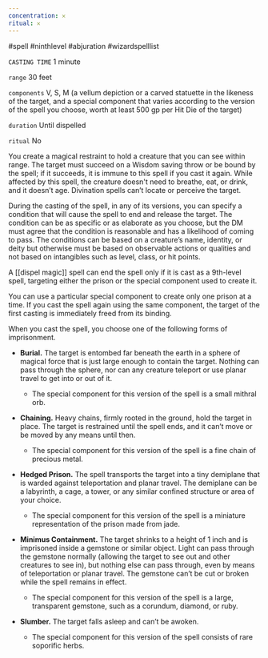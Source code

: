```yaml
---
concentration: 𐄂
ritual: 𐄂
---
```

#spell #ninthlevel #abjuration #wizardspelllist

`CASTING TIME`
1 minute

`range`
30 feet

`components`
V, S, M (a vellum depiction or a carved statuette in the likeness of the target, and a special component that varies according to the version of the spell you choose, worth at least 500 gp per Hit Die of the target)

`duration`
Until dispelled

`ritual`
No

You create a magical restraint to hold a creature that you can see within range. The target must succeed on a Wisdom saving throw or be bound by the spell; if it succeeds, it is immune to this spell if you cast it again. While affected by this spell, the creature doesn't need to breathe, eat, or drink, and it doesn’t age. Divination spells can’t locate or perceive the target.

During the casting of the spell, in any of its versions, you can specify a condition that will cause the spell to end and release the target. The condition can be as specific or as elaborate as you choose, but the DM must agree that the condition is reasonable and has a likelihood of coming to pass. The conditions can be based on a creature’s name, identity, or deity but otherwise must be based on observable actions or qualities and not based on intangibles such as level, class, or hit points.

A [[dispel magic]] spell can end the spell only if it is cast as a 9th-level spell, targeting either the prison or the special component used to create it.

You can use a particular special component to create only one prison at a time. If you cast the spell again using the same component, the target of the first casting is immediately freed from its binding.

When you cast the spell, you choose one of the following forms of imprisonment.

- **Burial.** The target is entombed far beneath the earth in a sphere of magical force that is just large enough to contain the target. Nothing can pass through the sphere, nor can any creature teleport or use planar travel to get into or out of it.
    - The special component for this version of the spell is a small mithral orb.

- **Chaining.** Heavy chains, firmly rooted in the ground, hold the target in place. The target is restrained until the spell ends, and it can’t move or be moved by any means until then.
    - The special component for this version of the spell is a fine chain of precious metal.

- **Hedged Prison.** The spell transports the target into a tiny demiplane that is warded against teleportation and planar travel. The demiplane can be a labyrinth, a cage, a tower, or any similar confined structure or area of your choice.
    - The special component for this version of the spell is a miniature representation of the prison made from jade.

- **Minimus Containment.** The target shrinks to a height of 1 inch and is imprisoned inside a gemstone or similar object. Light can pass through the gemstone normally (allowing the target to see out and other creatures to see in), but nothing else can pass through, even by means of teleportation or planar travel. The gemstone can’t be cut or broken while the spell remains in effect.
    - The special component for this version of the spell is a large, transparent gemstone, such as a corundum, diamond, or ruby.

- **Slumber.** The target falls asleep and can’t be awoken.
    - The special component for this version of the spell consists of rare soporific herbs.